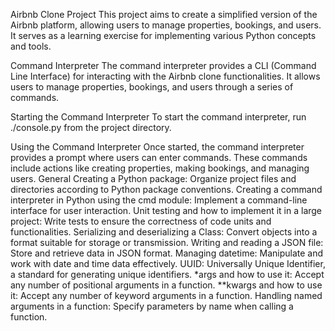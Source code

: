 Airbnb Clone Project
This project aims to create a simplified version of the Airbnb platform, allowing users to manage properties, bookings, and users. It serves as a learning exercise for implementing various Python concepts and tools.

Command Interpreter
The command interpreter provides a CLI (Command Line Interface) for interacting with the Airbnb clone functionalities. It allows users to manage properties, bookings, and users through a series of commands.

Starting the Command Interpreter
To start the command interpreter, run ./console.py from the project directory.

Using the Command Interpreter
Once started, the command interpreter provides a prompt where users can enter commands. These commands include actions like creating properties, making bookings, and managing users.
General
Creating a Python package: Organize project files and directories according to Python package conventions.
Creating a command interpreter in Python using the cmd module: Implement a command-line interface for user interaction.
Unit testing and how to implement it in a large project: Write tests to ensure the correctness of code units and functionalities.
Serializing and deserializing a Class: Convert objects into a format suitable for storage or transmission.
Writing and reading a JSON file: Store and retrieve data in JSON format.
Managing datetime: Manipulate and work with date and time data effectively.
UUID: Universally Unique Identifier, a standard for generating unique identifiers.
*args and how to use it: Accept any number of positional arguments in a function.
**kwargs and how to use it: Accept any number of keyword arguments in a function.
Handling named arguments in a function: Specify parameters by name when calling a function.
